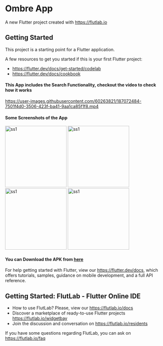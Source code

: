 # Ombre App

A new Flutter project created with https://flutlab.io

## Getting Started

This project is a starting point for a Flutter application.

A few resources to get you started if this is your first Flutter project:

- https://flutter.dev/docs/get-started/codelab
- https://flutter.dev/docs/cookbook

<h4>This App includes the Search Functionality, checkout the video to check how it works</h4>

https://user-images.githubusercontent.com/60263821/187072484-7501f4d0-3506-423f-ba41-9aa1ca85f1f8.mp4


<h4>Some Screenshots of the App</h4>
<img src="https://user-images.githubusercontent.com/60263821/187072756-13ce0e79-1dc8-4191-90ce-1380a4928918.jpeg" alt="ss1" height="200px"/>
<img src="https://user-images.githubusercontent.com/60263821/187072757-fca427ef-df23-4d3a-a7c7-82bc0897c934.jpeg" alt="ss1" height="200px"/>
<img src="https://user-images.githubusercontent.com/60263821/187072761-f26999cf-8dd6-4eb3-bd8a-f728f94a298c.jpeg" alt="ss1" height="200px"/>
<img src="https://user-images.githubusercontent.com/60263821/187072764-78e3a639-fbed-4d26-8e31-c61493dea884.jpeg" alt="ss1" height="200px"/>

<h4>You can Download the APK from <a href="https://drive.google.com/file/d/1mEqgIHA3oqhLvcV7Gq6qM8U99BO3efgt/view?usp=sharing">here</a> </h4>

For help getting started with Flutter, view our
https://flutter.dev/docs, which offers tutorials,
samples, guidance on mobile development, and a full API reference.

## Getting Started: FlutLab - Flutter Online IDE

- How to use FlutLab? Please, view our https://flutlab.io/docs
- Discover a marketplace of ready-to-use Flutter projects https://flutlab.io/widgetbay
- Join the discussion and conversation on https://flutlab.io/residents

If you have some questions regarding FlutLab, you can ask on https://flutlab.io/faq
